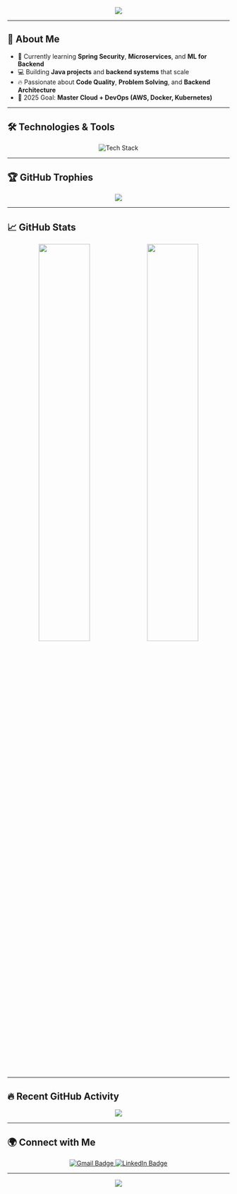<!-- Cool Header -->
<p align="center">
  <img src="https://readme-typing-svg.herokuapp.com?font=Fira+Code&size=30&pause=1000&color=F78DA7&center=true&vCenter=true&width=435&lines=Hey+%F0%9F%91%8B%2C+I'm+Rahul+M;Backend+Developer+%7C+Java+Enthusiast+%7C+Tech+Explorer+%F0%9F%9A%80" />
</p>

---

## 🚀 About Me
- 🌱 Currently learning **Spring Security**, **Microservices**, and **ML for Backend**
- 💻 Building **Java projects** and **backend systems** that scale
- 🔥 Passionate about **Code Quality**, **Problem Solving**, and **Backend Architecture**
- 🎯 2025 Goal: **Master Cloud + DevOps (AWS, Docker, Kubernetes)**

---

## 🛠️ Technologies & Tools

<p align="center">
  <img src="https://skillicons.dev/icons?i=java,spring,python,html,css,js,mysql,mongodb,git,github,postman,docker" alt="Tech Stack" />
</p>

---

## 🏆 GitHub Trophies

<p align="center">
  <img src="https://github-profile-trophy.vercel.app/?username=Rahul-18r&theme=algolia&no-frame=true&no-bg=true&margin-w=4" />
</p>

---

## 📈 GitHub Stats

<p align="center">
  <img src="https://github-readme-stats.vercel.app/api?username=Rahul-18r&theme=radical&show_icons=true&hide_border=true" width="48%" />
  <img src="https://github-readme-streak-stats.herokuapp.com/?user=Rahul-18r&theme=radical&hide_border=true" width="48%" />
</p>

---

## 🔥 Recent GitHub Activity

<p align="center">
  <img src="https://github-readme-activity-graph.vercel.app/graph?username=Rahul-18r&theme=react-dark&hide_border=true&area=true" />
</p>

---

## 🌍 Connect with Me

<p align="center">
  <a href="mailto:your-email@example.com">
    <img src="https://img.shields.io/badge/Gmail-D14836?style=for-the-badge&logo=gmail&logoColor=white" alt="Gmail Badge"/>
  </a>
  <a href="https://linkedin.com/in/your-linkedin-id">
    <img src="https://img.shields.io/badge/LinkedIn-0077B5?style=for-the-badge&logo=linkedin&logoColor=white" alt="LinkedIn Badge"/>
  </a>
</p>

---

<!-- Cool Footer -->
<p align="center">
  <img src="https://capsule-render.vercel.app/api?type=waving&color=00BFFF&height=100&section=footer"/>
</p>
